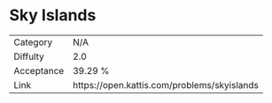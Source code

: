 # Sky Islands

<table>
    <tr>
        <td>Category</td>
        <td>N/A</td>
    </tr>
    <tr>
        <td>Diffulty</td>
        <td>2.0</td>
    </tr>
    <tr>
        <td>Acceptance</td>
        <td>39.29 %</td>
    </tr>
    <tr>
        <td>Link</td>
        <td>https://open.kattis.com/problems/skyislands</td>
    </tr>
</table>